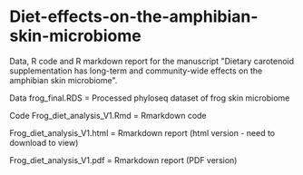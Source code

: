 # Diet-effects-on-the-amphibian-skin-microbiome

Data, R code and R markdown report for the manuscript "Dietary carotenoid supplementation has long-term and community-wide effects on the amphibian skin microbiome".

Data
frog_final.RDS = Processed phyloseq dataset of frog skin microbiome

Code
Frog_diet_analysis_V1.Rmd = Rmarkdown code

Frog_diet_analysis_V1.html = Rmarkdown report (html version - need to download to view)

Frog_diet_analysis_V1.pdf = Rmarkdown report (PDF version)
